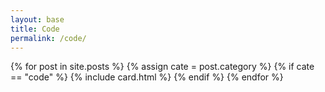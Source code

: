 ```yaml
---
layout: base
title: Code
permalink: /code/
---
```


<link href="/assets/stylesheets/card.css" rel="stylesheet" />
<div class="row">
  {% for post in site.posts %}
    {% assign cate = post.category %}
    {% if cate == "code" %}
      {% include card.html %}
    {% endif %}
  {% endfor %}
</div>
